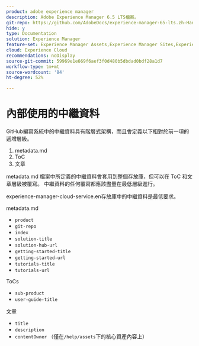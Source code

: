 ```yaml
---
product: adobe experience manager
description: Adobe Experience Manager 6.5 LTS檔案。
git-repo: https://github.com/AdobeDocs/experience-manager-65-lts.zh-Hant
hide: y
type: Documentation
solution: Experience Manager
feature-set: Experience Manager Assets,Experience Manager Sites,Experience Manager, Experience Manager Forms, Experience Manager Cloud Manager
cloud: Experience Cloud
recommendations: noDisplay
source-git-commit: 59969e1e669f6aef3f0d480b5dbdad0bdf28a1d7
workflow-type: tm+mt
source-wordcount: '84'
ht-degree: 52%

---
```



# 內部使用的中繼資料

GitHub編寫系統中的中繼資料具有階層式架構，而且會定義以下相對於前一項的遞增層級。

1. metadata.md
1. ToC
1. 文章

metadata.md 檔案中所定義的中繼資料會套用到整個存放庫，但可以在 ToC 和文章層級被覆寫。 中繼資料的任何覆寫都應該盡量在最低層級進行。

experience-manager-cloud-service.en存放庫中的中繼資料是最低要求。

metadata.md

* `product`
* `git-repo`
* `index`
* `solution-title`
* `solution-hub-url`
* `getting-started-title`
* `getting-started-url`
* `tutorials-title`
* `tutorials-url`

ToCs

* `sub-product`
* `user-guide-title`

文章

* `title`
* `description`
* `contentOwner` （僅在`/help/assets`下的核心資產內容上）
